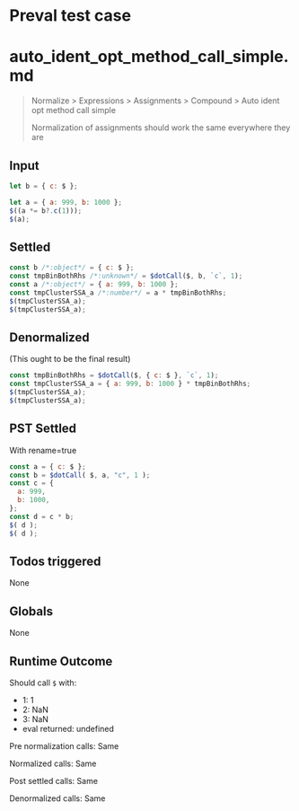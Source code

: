 # Preval test case

# auto_ident_opt_method_call_simple.md

> Normalize > Expressions > Assignments > Compound > Auto ident opt method call simple
>
> Normalization of assignments should work the same everywhere they are

## Input

`````js filename=intro
let b = { c: $ };

let a = { a: 999, b: 1000 };
$((a *= b?.c(1)));
$(a);
`````


## Settled


`````js filename=intro
const b /*:object*/ = { c: $ };
const tmpBinBothRhs /*:unknown*/ = $dotCall($, b, `c`, 1);
const a /*:object*/ = { a: 999, b: 1000 };
const tmpClusterSSA_a /*:number*/ = a * tmpBinBothRhs;
$(tmpClusterSSA_a);
$(tmpClusterSSA_a);
`````


## Denormalized
(This ought to be the final result)

`````js filename=intro
const tmpBinBothRhs = $dotCall($, { c: $ }, `c`, 1);
const tmpClusterSSA_a = { a: 999, b: 1000 } * tmpBinBothRhs;
$(tmpClusterSSA_a);
$(tmpClusterSSA_a);
`````


## PST Settled
With rename=true

`````js filename=intro
const a = { c: $ };
const b = $dotCall( $, a, "c", 1 );
const c = {
  a: 999,
  b: 1000,
};
const d = c * b;
$( d );
$( d );
`````


## Todos triggered


None


## Globals


None


## Runtime Outcome


Should call `$` with:
 - 1: 1
 - 2: NaN
 - 3: NaN
 - eval returned: undefined

Pre normalization calls: Same

Normalized calls: Same

Post settled calls: Same

Denormalized calls: Same
